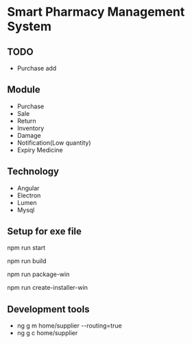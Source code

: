 # Smart Pharmacy Management System

## TODO

- Purchase add

## Module

- Purchase
- Sale
- Return
- Inventory
- Damage
- Notification(Low quantity)
- Expiry Medicine

## Technology

- Angular
- Electron
- Lumen
- Mysql

## Setup for exe file

npm run start

npm run build

npm run package-win

npm run create-installer-win

## Development tools

- ng g m home/supplier --routing=true
- ng g c home/supplier
